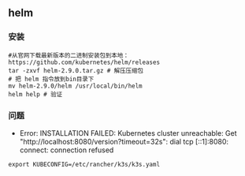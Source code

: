 ## helm

### 安装
```
#从官网下载最新版本的二进制安装包到本地：https://github.com/kubernetes/helm/releases
tar -zxvf helm-2.9.0.tar.gz # 解压压缩包
# 把 helm 指令放到bin目录下
mv helm-2.9.0/helm /usr/local/bin/helm
helm help # 验证
```


### 问题
* Error: INSTALLATION FAILED: Kubernetes cluster unreachable: Get "http://localhost:8080/version?timeout=32s": dial tcp [::1]:8080: connect: connection refused
```
export KUBECONFIG=/etc/rancher/k3s/k3s.yaml
```


